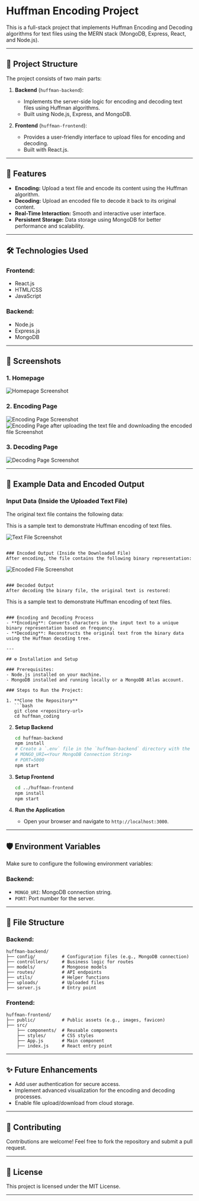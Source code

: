 # Huffman Encoding Project

This is a full-stack project that implements Huffman Encoding and Decoding algorithms for text files using the MERN stack (MongoDB, Express, React, and Node.js).

---

## 📂 Project Structure

The project consists of two main parts:

1. **Backend** (`huffman-backend`):  
   - Implements the server-side logic for encoding and decoding text files using Huffman algorithms.
   - Built using Node.js, Express, and MongoDB.

2. **Frontend** (`huffman-frontend`):  
   - Provides a user-friendly interface to upload files for encoding and decoding.
   - Built with React.js.

---

## 🚀 Features

- **Encoding:** Upload a text file and encode its content using the Huffman algorithm.
- **Decoding:** Upload an encoded file to decode it back to its original content.
- **Real-Time Interaction:** Smooth and interactive user interface.
- **Persistent Storage:** Data storage using MongoDB for better performance and scalability.

---

## 🛠️ Technologies Used

### Frontend:
- React.js
- HTML/CSS
- JavaScript

### Backend:
- Node.js
- Express.js
- MongoDB

---

## 📸 Screenshots

### 1. **Homepage**

![Homepage Screenshot](./screenshots/HomePage.png)

### 2. **Encoding Page**
 
![Encoding Page Screenshot](./screenshots/EncodingPage.png)
![Encoding Page after uploading the text file and downloading the encoded file Screenshot](./screenshots/EncodingPage2.png)

### 3. **Decoding Page**

![Decoding Page Screenshot](./screenshots/DecodingPage.png)

---

## 📄 Example Data and Encoded Output

### Input Data (Inside the Uploaded Text File)
The original text file contains the following data:  

This is a sample text to demonstrate Huffman encoding of text files. 

![Text File Screenshot](./screenshots/ActualData.png)

```

### Encoded Output (Inside the Downloaded File)
After encoding, the file contains the following binary representation:  
```

![Encoded File Screenshot](./screenshots/EncodedData.png)

```

### Decoded Output
After decoding the binary file, the original text is restored:  
```
This is a sample text to demonstrate Huffman encoding of text files.
```

### Encoding and Decoding Process
- **Encoding**: Converts characters in the input text to a unique binary representation based on frequency.
- **Decoding**: Reconstructs the original text from the binary data using the Huffman decoding tree.

---

## ⚙️ Installation and Setup

### Prerequisites:
- Node.js installed on your machine.
- MongoDB installed and running locally or a MongoDB Atlas account.

### Steps to Run the Project:

1. **Clone the Repository**
   ```bash
   git clone <repository-url>
   cd huffman_coding
   ```

2. **Setup Backend**
   ```bash
   cd huffman-backend
   npm install
   # Create a `.env` file in the `huffman-backend` directory with the following variables:
   # MONGO_URI=<Your MongoDB Connection String>
   # PORT=5000
   npm start
   ```

3. **Setup Frontend**
   ```bash
   cd ../huffman-frontend
   npm install
   npm start
   ```

4. **Run the Application**
   - Open your browser and navigate to `http://localhost:3000`.

---

## 🛡️ Environment Variables

Make sure to configure the following environment variables:

### Backend:
- `MONGO_URI`: MongoDB connection string.
- `PORT`: Port number for the server.

---

## 📂 File Structure

### Backend:
```
huffman-backend/
├── config/          # Configuration files (e.g., MongoDB connection)
├── controllers/     # Business logic for routes
├── models/          # Mongoose models
├── routes/          # API endpoints
├── utils/           # Helper functions
├── uploads/         # Uploaded files
├── server.js        # Entry point
```

### Frontend:
```
huffman-frontend/
├── public/          # Public assets (e.g., images, favicon)
├── src/
    ├── components/  # Reusable components
    ├── styles/      # CSS styles
    ├── App.js       # Main component
    ├── index.js     # React entry point
```

---

## ✨ Future Enhancements

- Add user authentication for secure access.
- Implement advanced visualization for the encoding and decoding processes.
- Enable file upload/download from cloud storage.

---

## 🤝 Contributing

Contributions are welcome! Feel free to fork the repository and submit a pull request.

---

## 📄 License

This project is licensed under the MIT License.

---

